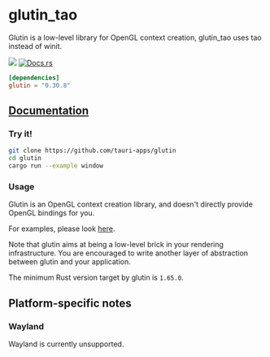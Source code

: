 # glutin_tao

Glutin is a low-level library for OpenGL context creation, glutin_tao uses tao
instead of winit.

[![](https://img.shields.io/crates/v/glutin.svg)](https://crates.io/crates/glutin)
[![Docs.rs](https://docs.rs/glutin/badge.svg)](https://docs.rs/glutin)

```toml
[dependencies]
glutin = "0.30.8"
```

## [Documentation](https://docs.rs/glutin_tao)

### Try it!

```bash
git clone https://github.com/tauri-apps/glutin
cd glutin
cargo run --example window
```

### Usage

Glutin is an OpenGL context creation library, and doesn't directly provide
OpenGL bindings for you.

For examples, please look
[here](https://github.com/rust-windowing/glutin/tree/master/glutin_examples).

Note that glutin aims at being a low-level brick in your rendering
infrastructure. You are encouraged to write another layer of abstraction between
glutin and your application.

The minimum Rust version target by glutin is `1.65.0`.

## Platform-specific notes

### Wayland

Wayland is currently unsupported.
